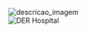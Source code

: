 <IMG src='https://github.com/yasdevlima/BancoDeDados-/assets/161338664/d70b9c78-c2ed-43ae-9812-618dc983e8c8
' alt="descricao_imagem">
<br>
<IMG src='![livraria](https://github.com/yasdevlima/BancoDeDados-/assets/161338664/5700f470-5443-4948-b63c-acbb1b28eae1)
' alt="DER Hospital">
